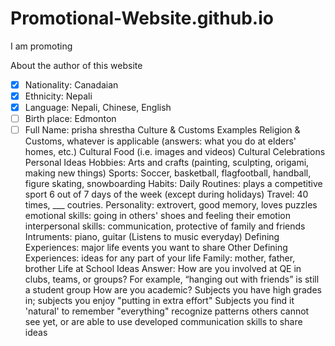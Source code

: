 # Promotional-Website.github.io

I am promoting 

About the author of this website 
 - [x] Nationality: Canadaian
 - [x] Ethnicity: Nepali
 - [x] Language: Nepali, Chinese, English
 - [ ] Birth place: Edmonton
 - [ ] Full Name: prisha shrestha
 Culture & Customs Examples
 Religion & Customs, whatever is applicable (answers: what you do at elders' homes, etc.)
 Cultural Food (i.e. images and videos)
 Cultural Celebrations
Personal Ideas
 Hobbies: Arts and crafts (painting, sculpting, origami, making new things)
 Sports: Soccer, basketball, flagfootball, handball, figure skating, snowboarding
 Habits:
 Daily Routines: plays a competitive sport 6 out of 7 days of the week (except during holidays)
 Travel: 40 times, ___ coutries.
 Personality: extrovert, good memory, loves puzzles
 emotional skills: going in others' shoes and feeling their emotion
 interpersonal skills: communication, protective of family and friends
 Intruments: piano, guitar (Listens to music everyday)
 Defining Experiences: major life events you want to share
 Other Defining Experiences: ideas for any part of your life
 Family: mother, father, brother
Life at School Ideas
 Answer: How are you involved at QE in clubs, teams, or groups?
 For example, “hanging out with friends” is still a student group
 How are you academic?
 Subjects you have high grades in; subjects you enjoy "putting in extra effort"
 Subjects you find it 'natural' to remember "everything" recognize patterns others cannot see yet, or are able to use developed communication skills to share ideas
